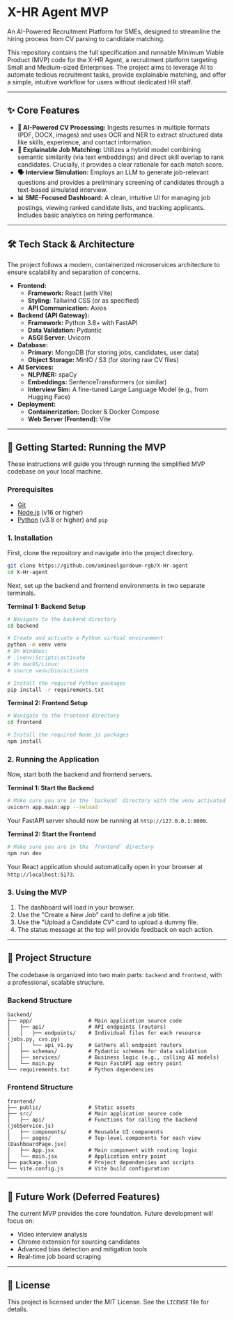

# X-HR Agent MVP

An AI-Powered Recruitment Platform for SMEs, designed to streamline the hiring process from CV parsing to candidate matching.

This repository contains the full specification and runnable Minimum Viable Product (MVP) code for the X-HR Agent, a recruitment platform targeting Small and Medium-sized Enterprises. The project aims to leverage AI to automate tedious recruitment tasks, provide explainable matching, and offer a simple, intuitive workflow for users without dedicated HR staff.

---

## ✨ Core Features

*   **🤖 AI-Powered CV Processing:** Ingests resumes in multiple formats (PDF, DOCX, images) and uses OCR and NER to extract structured data like skills, experience, and contact information.
*   **🎯 Explainable Job Matching:** Utilizes a hybrid model combining semantic similarity (via text embeddings) and direct skill overlap to rank candidates. Crucially, it provides a clear rationale for each match score.
*   **🗣️ Interview Simulation:** Employs an LLM to generate job-relevant questions and provides a preliminary screening of candidates through a text-based simulated interview.
*   **📊 SME-Focused Dashboard:** A clean, intuitive UI for managing job postings, viewing ranked candidate lists, and tracking applicants. Includes basic analytics on hiring performance.

---

## 🛠️ Tech Stack & Architecture

The project follows a modern, containerized microservices architecture to ensure scalability and separation of concerns.

*   **Frontend:**
    *   **Framework:** React (with Vite)
    *   **Styling:** Tailwind CSS (or as specified)
    *   **API Communication:** Axios
*   **Backend (API Gateway):**
    *   **Framework:** Python 3.8+ with FastAPI
    *   **Data Validation:** Pydantic
    *   **ASGI Server:** Uvicorn
*   **Database:**
    *   **Primary:** MongoDB (for storing jobs, candidates, user data)
    *   **Object Storage:** MinIO / S3 (for storing raw CV files)
*   **AI Services:**
    *   **NLP/NER:** spaCy
    *   **Embeddings:** SentenceTransformers (or similar)
    *   **Interview Sim:** A fine-tuned Large Language Model (e.g., from Hugging Face)
*   **Deployment:**
    *   **Containerization:** Docker & Docker Compose
    *   **Web Server (Frontend):** Vite

---

## 🚀 Getting Started: Running the MVP

These instructions will guide you through running the simplified MVP codebase on your local machine.

### Prerequisites

*   [Git](https://git-scm.com/)
*   [Node.js](https://nodejs.org/) (v16 or higher)
*   [Python](https://www.python.org/) (v3.8 or higher) and `pip`

### 1. Installation

First, clone the repository and navigate into the project directory.

```bash
git clone https://github.com/amineelgardoum-rgb/X-Hr-agent
cd X-Hr-agent
```

Next, set up the backend and frontend environments in two separate terminals.

**Terminal 1: Backend Setup**

```bash
# Navigate to the backend directory
cd backend

# Create and activate a Python virtual environment
python -m venv venv
# On Windows:
# .\venv\Scripts\activate
# On macOS/Linux:
# source venv/bin/activate

# Install the required Python packages
pip install -r requirements.txt
```

**Terminal 2: Frontend Setup**

```bash
# Navigate to the frontend directory
cd frontend

# Install the required Node.js packages
npm install
```

### 2. Running the Application

Now, start both the backend and frontend servers.

**Terminal 1: Start the Backend**

```bash
# Make sure you are in the `backend` directory with the venv activated
uvicorn app.main:app --reload
```

Your FastAPI server should now be running at `http://127.0.0.1:8000`.

**Terminal 2: Start the Frontend**

```bash
# Make sure you are in the `frontend` directory
npm run dev
```

Your React application should automatically open in your browser at `http://localhost:5173`.

### 3. Using the MVP

1. The dashboard will load in your browser.
2. Use the "Create a New Job" card to define a job title.
3. Use the "Upload a Candidate CV" card to upload a dummy file.
4. The status message at the top will provide feedback on each action.

---

## 📁 Project Structure

The codebase is organized into two main parts: `backend` and `frontend`, with a professional, scalable structure.

### Backend Structure

```
backend/
├── app/                  # Main application source code
│   ├── api/              # API endpoints (routers)
│   │   ├── endpoints/    # Individual files for each resource (jobs.py, cvs.py)
│   │   └── api_v1.py     # Gathers all endpoint routers
│   ├── schemas/          # Pydantic schemas for data validation
│   ├── services/         # Business logic (e.g., calling AI models)
│   └── main.py           # Main FastAPI app entry point
└── requirements.txt      # Python dependencies
```

### Frontend Structure

```
frontend/
├── public/               # Static assets
├── src/                  # Main application source code
│   ├── api/              # Functions for calling the backend (jobService.js)
│   ├── components/       # Reusable UI components
│   ├── pages/            # Top-level components for each view (DashboardPage.jsx)
│   ├── App.jsx           # Main component with routing logic
│   └── main.jsx          # Application entry point
├── package.json          # Project dependencies and scripts
└── vite.config.js        # Vite build configuration
```

---

## 🔮 Future Work (Deferred Features)

The current MVP provides the core foundation. Future development will focus on:

- Video interview analysis
- Chrome extension for sourcing candidates
- Advanced bias detection and mitigation tools
- Real-time job board scraping

---

## 📜 License

This project is licensed under the MIT License. See the `LICENSE` file for details.




